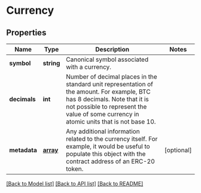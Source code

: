 # Currency

## Properties
Name | Type | Description | Notes
------------ | ------------- | ------------- | -------------
**symbol** | **string** | Canonical symbol associated with a currency. | 
**decimals** | **int** | Number of decimal places in the standard unit representation of the amount.  For example, BTC has 8 decimals. Note that it is not possible to represent the value of some currency in atomic units that is not base 10. | 
**metadata** | [**array**](.md) | Any additional information related to the currency itself.  For example, it would be useful to populate this object with the contract address of an ERC-20 token. | [optional] 

[[Back to Model list]](../README.md#documentation-for-models) [[Back to API list]](../README.md#documentation-for-api-endpoints) [[Back to README]](../README.md)


